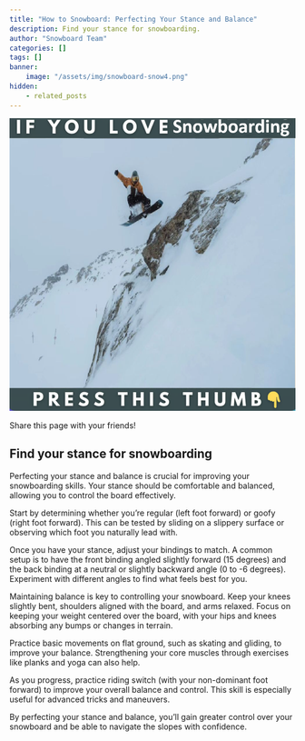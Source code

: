 ```yaml
---
title: "How to Snowboard: Perfecting Your Stance and Balance"
description: Find your stance for snowboarding.
author: "Snowboard Team"
categories: []
tags: []
banner:
    image: "/assets/img/snowboard-snow4.png"
hidden:
    - related_posts
---
```


![Image here](/assets/img/snowboard-snow4.png)

<!-- AddToAny BEGIN -->
<div class="a2a_kit a2a_kit_size_32 a2a_default_style">
<a class="a2a_dd" href="https://www.addtoany.com/share"></a>
<a class="a2a_button_facebook"></a>
<a class="a2a_button_email"></a>
</div>
<script async src="https://static.addtoany.com/menu/page.js"></script>
<!-- AddToAny END -->

Share this page with your friends!

## Find your stance for snowboarding

Perfecting your stance and balance is crucial for improving your snowboarding skills. Your stance should be comfortable and balanced, allowing you to control the board effectively. 

Start by determining whether you’re regular (left foot forward) or goofy (right foot forward). This can be tested by sliding on a slippery surface or observing which foot you naturally lead with.

Once you have your stance, adjust your bindings to match. A common setup is to have the front binding angled slightly forward (15 degrees) and the back binding at a neutral or slightly backward angle (0 to -6 degrees). Experiment with different angles to find what feels best for you.

Maintaining balance is key to controlling your snowboard. Keep your knees slightly bent, shoulders aligned with the board, and arms relaxed. Focus on keeping your weight centered over the board, with your hips and knees absorbing any bumps or changes in terrain.

Practice basic movements on flat ground, such as skating and gliding, to improve your balance. Strengthening your core muscles through exercises like planks and yoga can also help.

As you progress, practice riding switch (with your non-dominant foot forward) to improve your overall balance and control. This skill is especially useful for advanced tricks and maneuvers.

By perfecting your stance and balance, you’ll gain greater control over your snowboard and be able to navigate the slopes with confidence.



```
